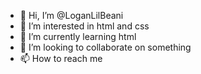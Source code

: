 - 👋 Hi, I’m @LoganLilBeani
- 👀 I’m interested in html and css
- 🌱 I’m currently learning html
- 💞️ I’m looking to collaborate on something
- 📫 How to reach me 

<!---
LoganLilBeani/LoganLilBeani is a ✨ special ✨ repository because its `README.md` (this file) appears on your GitHub profile.
You can click the Preview link to take a look at your changes.
--->
